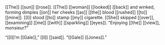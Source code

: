 [[The]] [[sun]] [[rose]]. [[The]] [[woman]] [[looked]] [[back]] and winked, forming dimples [[on]] her cheeks [[as]] [[the]] blood [[rushed]] [[to]] [[mine]]. [[I]] stood [[to]] stamp [[my]] cigarette. [[She]] skipped [[over]], [[examining]] [[me]] [[with]] [[sparkling]] [[eyes]]. “Enjoying [[the]] [[view]], monsieur?”

“[[I]]’m [[Gale]],” [[I]] [[said]]. “[[Gale]] [[Jones]].”